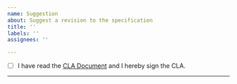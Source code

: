 ```yaml
---
name: Suggestion
about: Suggest a revision to the specification
title: ''
labels: ''
assignees: ''

---
```


<!-- We ask that you agree to the terms of the Community Specification License before submitting issues to this project. Please leave the following text in place and check the box to signal your agreement. -->

- [ ] I have read the [CLA Document](https://github.com/creator-assertions/endorsement-assertion/blob/main/contributor-license.md) and I hereby sign the CLA.

----------------------------------------

